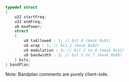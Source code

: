 ```c
typedef struct 
{
    u32 startFreq;
    u32 endFreq;
    u8 maxPower;
    struct
    {
        u8 txAllowed : 1; // bit 0 (mask 0x01)
        u8 wrap : 1; // bi1 1 (mask 0x02)
        u8 modulation : 3; // bit 2 to 4 (mask 0x1C)
        u8 bandwidth : 3; // bit 5 to 7 (mask 0xE0)
    } bits;
} bandPlan;
```

Note: Bandplan comments are purely client-side.
